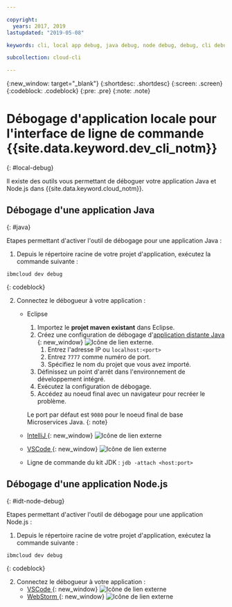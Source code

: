 ```yaml
---

copyright:
  years: 2017, 2019
lastupdated: "2019-05-08"

keywords: cli, local app debug, java debug, node debug, debug, cli debug, local cli, ibmcloud dev, dev debug

subcollection: cloud-cli

---
```


{:new_window: target="_blank"}
{:shortdesc: .shortdesc}
{:screen: .screen}
{:codeblock: .codeblock}
{:pre: .pre}
{:note: .note}

# Débogage d'application locale pour l'interface de ligne de commande {{site.data.keyword.dev_cli_notm}}
{: #local-debug}

Il existe des outils vous permettant de déboguer votre application Java et Node.js dans {{site.data.keyword.cloud_notm}}.

## Débogage d'une application Java
{: #java}

Etapes permettant d'activer l'outil de débogage pour une application Java :

1. Depuis le répertoire racine de votre projet d'application, exécutez la commande suivante :

  ```
  ibmcloud dev debug
  ```
  {: codeblock}

2. Connectez le débogueur à votre application :

	* Eclipse
      1. Importez le **projet maven existant** dans Eclipse.
      2. Créez une configuration de débogage d'[application distante Java ](http://help.eclipse.org/neon/index.jsp?topic=%2Forg.eclipse.jdt.doc.user%2Ftasks%2Ftask-remotejava_launch_config.htm){: new_window} ![Icône de lien externe](../../icons/launch-glyph.svg "Icône de lien externe").
         1. Entrez l'adresse IP ou `localhost:<port>`  
         2. Entrez `7777` comme numéro de port.
         3. Spécifiez le nom du projet que vous avez importé.
      6. Définissez un point d'arrêt dans l'environnement de développement intégré.
      7. Exécutez la configuration de débogage.
      8. Accédez au noeud final avec un navigateur pour recréer le problème.  
	   
	   Le port par défaut est `9080` pour le noeud final de base Microservices Java.
	   {: note}

	* [IntelliJ ](https://www.jetbrains.com/help/idea/2016.3/run-debug-configuration-remote.html){: new_window} ![Icône de lien externe](../../icons/launch-glyph.svg "Icône de lien externe")
	* [VSCode ](https://marketplace.visualstudio.com/items?itemName=donjayamanne.javadebugger){: new_window} ![Icône de lien externe](../../icons/launch-glyph.svg "Icône de lien externe")
	* Ligne de commande du kit JDK : `jdb -attach <host:port>`

## Débogage d'une application Node.js
{: #idt-node-debug}

Etapes permettant d'activer l'outil de débogage pour une application Node.js :

1. Depuis le répertoire racine de votre projet d'application, exécutez la commande suivante :
  ```
  ibmcloud dev debug
  ```
  {: codeblock}

2. Connectez le débogueur à votre application :
	* [VSCode ](https://blog.docker.com/2016/07/live-debugging-docker/){: new_window} ![Icône de lien externe](../../icons/launch-glyph.svg "Icône de lien externe")
	* [WebStorm ](https://blog.alexseifert.com/2016/10/25/debugging-node-js-in-a-docker-container-with-webstorm/){: new_window} ![Icône de lien externe](../../icons/launch-glyph.svg "Icône de lien externe")


<!--
## Swift application debugging - content from mike tunnicliffe
{: #swift}

Steps to enable debug for a Swift application:  

1. On the App server (or system where the Swift application will execute), you should start the 'lldb server':
 - `lldb-server platform -->
<!-- listen <port number>`
2. On the App server, build the Kitura-based server application using the debug configuration:
 - `swift build debug`
3. On the App server, start the Kitura-based server application:
 - `./build/debug/Kitura-Starter`
4. On the client system (also known as the host system), start the 'lldb client':
 - `lldb`
5. Configure lldb client to connect to lldb-server:
 - `(lldb) platform select remote-linux`
 - `(lldb) platform connect connect://<ip address server>:<port number server>`
6. Execute commands to debug remote program:
 - `(lldb) process attach -->
<!--pid 3626`
-->

